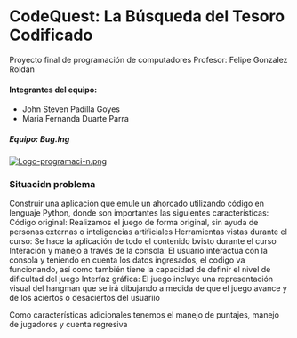 # CodeQuest: La Búsqueda del Tesoro Codificado

Proyecto final de programación de computadores
Profesor: Felipe Gonzalez Roldan

#### Integrantes del equipo:

* John Steven Padilla Goyes
* Maria Fernanda Duarte Parra

##### Equipo: Bug.Ing
[![Logo-programaci-n.png](https://i.postimg.cc/SNYSyphh/Logo-programaci-n.png)](https://postimg.cc/tYyQ5wJS)

### Situacidn problema

Construir una aplicación que emule un ahorcado utilizando código en lenguaje Python, donde son importantes las siguientes características:
Código original: Realizamos el juego de forma original, sin ayuda de personas externas o inteligencias artificiales
Herramientas vistas durante el curso: Se hace la aplicación de todo el contenido bvisto durante el curso 
Interación y manejo a través de la consola: El usuario interactua con la consola y teniendo en cuenta los datos ingresados, el codigo va funcionando, así como también tiene la capacidad de definir el nivel de dificultad del juego 
Interfaz gráfica: El juego incluye una representación visual del hangman que se irá dibujando a medida  de que el juego avance y de  los aciertos o desaciertos del usuariio 

Como características adicionales tenemos el manejo de puntajes, manejo de jugadores y cuenta regresiva

